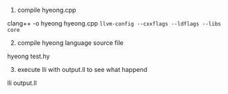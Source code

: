 1. compile hyeong.cpp

clang++ -o hyeong hyeong.cpp `llvm-config --cxxflags --ldflags --libs core`

2. compile hyeong language source file

hyeong test.hy

3. execute lli with output.ll to see what happend

lli output.ll
